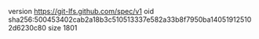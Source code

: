 version https://git-lfs.github.com/spec/v1
oid sha256:500453402cab2a18b3c510513337e582a33b8f7950ba140519125102d6230c80
size 1801

